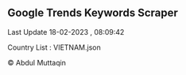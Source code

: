 

## Google Trends Keywords Scraper 
 
Last Update 18-02-2023 , 08:09:42

Country List :
VIETNAM.json



© Abdul Muttaqin 
